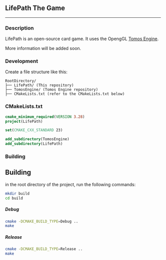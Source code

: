## LifePath The Game
___
### Description
LifePath is an open-source card game. It uses the OpengGL [Tomos Engine](https://github.com/Life-Path-Game/TomosEngine).

More information will be added soon.

### Development
Create a file structure like this:
```
RootDirectory/
├── LifePath/ (This repository)
├── TomosEngine/ (Tomos Engine repository)
├── CMakeLists.txt (refer to the CMakeLists.txt below)
```

### CMakeLists.txt
```cmake
cmake_minimum_required(VERSION 3.28)
project(LifePath)

set(CMAKE_CXX_STANDARD 23)

add_subdirectory(TomosEngine)
add_subdirectory(LifePath)
```

### Building
## Building

in the root directory of the project, run the following commands:
```bash
mkdir build
cd build
```

##### Debug

```bash
cmake -DCMAKE_BUILD_TYPE=Debug ..
make
```

##### Release

```bash
cmake -DCMAKE_BUILD_TYPE=Release ..
make
```
